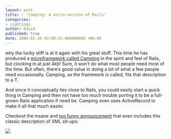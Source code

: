 ```yaml
---
layout: post
title: ! 'Camping: A micro-version of Rails'
categories:
- sightings
author: David
published: true
date: 2006-01-26 03:09:35.000000000 +00:00
---
```

<p>why the lucky stiff is at it again with his great stuff. This time he has produced a <a href="http://camping.rubyforge.org/">microframework called Camping</a> in the spirit and feel of Rails, but clocking in at just 4kb! Sure, it won&#8217;t do what most people need most of the time. But often, there&#8217;s good value in doing a bit of what a few people need occasionally. Camping, as the framework is called, fits that description to a T.</p>
<p>And since it conceptually lies close to Rails, you could easily start a quick thing in Camping and then not have too much trouble porting it to be a full-grown Rails application if need be. Camping even uses ActiveRecord to make it all that much easier.</p>
<p>Checkout the insane and <a href="http://redhanded.hobix.com/bits/campingAMicroframework.html">too funny announcement</a> that even includes this classic description of <span class="caps">XML</span> sit-ups:</p>
<p><img src="http://redhanded.hobix.com/images/camping-xml-situps.png" /></p>